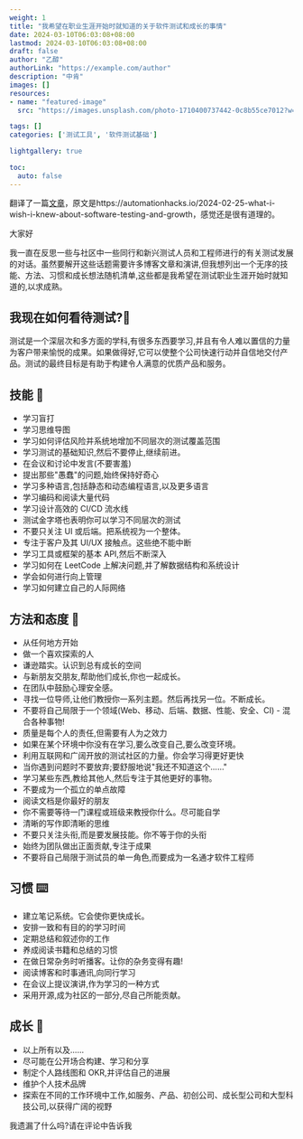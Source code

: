 ```yaml
---
weight: 1
title: "我希望在职业生涯开始时就知道的关于软件测试和成长的事情"
date: 2024-03-10T06:03:08+08:00
lastmod: 2024-03-10T06:03:08+08:00
draft: false
author: "乙醇"
authorLink: "https://example.com/author"
description: "中肯"
images: []
resources:
- name: "featured-image"
  src: "https://images.unsplash.com/photo-1710400737442-0c8b55ce7012?w=300"

tags: []
categories: ['测试工具', '软件测试基础']

lightgallery: true

toc:
  auto: false
---
```


翻译了一篇[文章](https://automationhacks.io/2024-02-25-what-i-wish-i-knew-about-software-testing-and-growth)，原文是https://automationhacks.io/2024-02-25-what-i-wish-i-knew-about-software-testing-and-growth，感觉还是很有道理的。

大家好

我一直在反思一些与社区中一些同行和新兴测试人员和工程师进行的有关测试发展的对话。虽然要解开这些话题需要许多博客文章和演讲,但我想列出一个无序的技能、方法、习惯和成长想法随机清单,这些都是我希望在测试职业生涯开始时就知道的,以求成熟。

## 我现在如何看待测试?🤔

测试是一个深层次和多方面的学科,有很多东西要学习,并且有令人难以置信的力量为客户带来愉悦的成果。如果做得好,它可以使整个公司快速行动并自信地交付产品。测试的最终目标是有助于构建令人满意的优质产品和服务。

## 技能 🤹

- 学习盲打
- 学习思维导图
- 学习如何评估风险并系统地增加不同层次的测试覆盖范围
- 学习测试的基础知识,然后不要停止,继续前进。
- 在会议和讨论中发言(不要害羞)
- 提出那些"愚蠢"的问题,始终保持好奇心
- 学习多种语言,包括静态和动态编程语言,以及更多语言
- 学习编码和阅读大量代码
- 学习设计高效的 CI/CD 流水线
- 测试金字塔也表明你可以学习不同层次的测试
- 不要只关注 UI 或后端。把系统视为一个整体。
- 专注于客户及其 UI/UX 接触点。这些绝不能中断
- 学习工具或框架的基本 API,然后不断深入
- 学习如何在 LeetCode 上解决问题,并了解数据结构和系统设计
- 学会如何进行向上管理
- 学习如何建立自己的人际网络

## 方法和态度 🙂

- 从任何地方开始
- 做一个喜欢探索的人
- 谦逊踏实。认识到总有成长的空间
- 与新朋友交朋友,帮助他们成长,你也一起成长。
- 在团队中鼓励心理安全感。
- 寻找一位导师,让他们教授你一系列主题。然后再找另一位。不断成长。
- 不要将自己局限于一个领域(Web、移动、后端、数据、性能、安全、CI) - 混合各种事物!
- 质量是每个人的责任,但需要有人为之效力
- 如果在某个环境中你没有在学习,要么改变自己,要么改变环境。
- 利用互联网和广阔开放的测试社区的力量。你会学习得更好更快
- 当你遇到问题时不要放弃;要舒服地说"我还不知道这个......"
- 学习某些东西,教给其他人,然后专注于其他更好的事物。
- 不要成为一个孤立的单点故障
- 阅读文档是你最好的朋友
- 你不需要等待一门课程或班级来教授你什么。尽可能自学
- 清晰的写作即清晰的思维
- 不要只关注头衔,而是要发展技能。你不等于你的头衔
- 始终为团队做出正面贡献,专注于成果
- 不要将自己局限于测试员的单一角色,而要成为一名通才软件工程师

## 习惯 ⌨️

- 建立笔记系统。它会使你更快成长。
- 安排一致和有目的的学习时间
- 定期总结和叙述你的工作
- 养成阅读书籍和总结的习惯
- 在做日常杂务时听播客。让你的杂务变得有趣!
- 阅读博客和时事通讯,向同行学习
- 在会议上提议演讲,作为学习的一种方式
- 采用开源,成为社区的一部分,尽自己所能贡献。

## 成长 🌱

- 以上所有以及......
- 尽可能在公开场合构建、学习和分享
- 制定个人路线图和 OKR,并评估自己的进展
- 维护个人技术品牌
- 探索在不同的工作环境中工作,如服务、产品、初创公司、成长型公司和大型科技公司,以获得广阔的视野

我遗漏了什么吗?请在评论中告诉我